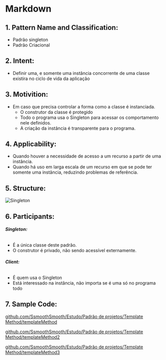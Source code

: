 # **Markdown**

## 1. **Pattern Name and Classification:**
* Padrão singleton
* Padrão Criacional

## 2. **Intent:**
*  Definir uma, e somente uma instância concorrente de uma classe existira no ciclo de vida 
   da aplicação
## 3. **Motivition:**
* Em caso que precisa controlar a forma como a classe é instanciada.
    * O construtor da classe é protegido
    * Todo o programa usa o Singleton para acessar os comportamento nele definidos.
    * A criação da instância é transparente para o programa.
## 4. **Applicability:**
* Quando houver a necessidade de acesso a um recurso a partir de uma instância.
* Quando há uso em larga escala de um recurso em que se pode ter somente uma instância,
  reduzindo problemas de referência.

## 5. **Structure:**
![Singleton]()

## 6. **Participants:**

######    **Singleton:**
* É a única classe deste padrão.
* O construtor é privado, não sendo acessível externamente.

######    **Client:**
* É quem usa o Singleton
* Está interessado na instância, não importa se é uma só no programa todo 

## 7. **Sample Code:**
[github.com/SsmoothSmooth/Estudo/Padrão de projetos/Template Method/templateMethod]()

 [github.com/SsmoothSmooth/Estudo/Padrão de projetos/Template Method/templateMethod2]()

 [github.com/SsmoothSmooth/Estudo/Padrão de projetos/Template Method/templateMethod3]()

